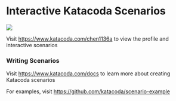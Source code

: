# Interactive Katacoda Scenarios

[![](http://shields.katacoda.com/katacoda/chen1136a/count.svg)](https://www.katacoda.com/chen1136a "Get your profile on Katacoda.com")

Visit https://www.katacoda.com/chen1136a to view the profile and interactive scenarios

### Writing Scenarios
Visit https://www.katacoda.com/docs to learn more about creating Katacoda scenarios

For examples, visit https://github.com/katacoda/scenario-example
